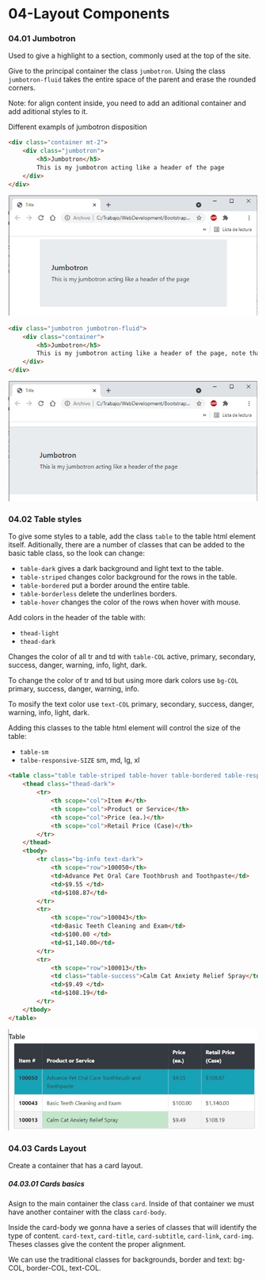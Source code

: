 # 04-Layout Components

### 04.01 Jumbotron

Used to give a highlight to a section, commonly used at the top of the site.

Give to the principal container the class `jumbotron`. Using the class `jumbotron-fluid` takes the entire space of the parent and erase the rounded corners.

Note: for align content inside, you need to add an aditional container and add aditional styles to it.

Different exampls of jumbotron disposition

```html
<div class="container mt-2">
    <div class="jumbotron">
        <h5>Jumbotron</h5>
        This is my jumbotron acting like a header of the page
    </div>
</div>
```
![img1](./img/Jumbotron1.jpg)


```html
<div class="jumbotron jumbotron-fluid">
    <div class="container">
        <h5>Jumbotron</h5>
        This is my jumbotron acting like a header of the page, note that this one occupies all the space in parent and the coners aren`t rounded
    </div>
</div>
```
![img2](./img/Jumbotron2.jpg)


### 04.02 Table styles

To give some styles to a table, add the class `table` to the table html element itself. 
Aditionally, there are a number of classes that can be added to the basic table class, so the look can change:
 - `table-dark` gives a dark background and light text to the table.
 - `table-striped` changes color background for the rows in the table.
 - `table-bordered` put a border around the entire table.
 - `table-borderless` delete the underlines borders.
 - `table-hover` changes the color of the rows when hover with mouse.

Add colors in the header of the table with:
 - `thead-light`
 - `thead-dark`

Changes the color of all tr and td with `table-COL` active, primary, secondary, success, danger, warning, info, light, dark.

To change the color of tr and td but using more dark colors use `bg-COL` primary, success, danger, warning, info.

To mosify the text color use `text-COL` primary, secondary, success, danger, warning, info, light, dark.

Adding this classes to the table html element will control the size of the table:
 - `table-sm`
 - `talbe-responsive-SIZE` sm, md, lg, xl

```html
<table class="table table-striped table-hover table-bordered table-responsive">
    <thead class="thead-dark">
        <tr>
            <th scope="col">Item #</th>
            <th scope="col">Product or Service</th>
            <th scope="col">Price (ea.)</th>
            <th scope="col">Retail Price (Case)</th>
        </tr>
    </thead>
    <tbody>
        <tr class="bg-info text-dark">
            <th scope="row">100050</th>
            <td>Advance Pet Oral Care Toothbrush and Toothpaste</td>
            <td>$9.55 </td>
            <td>$108.87</td>
        </tr>
        <tr>
            <th scope="row">100043</th>
            <td>Basic Teeth Cleaning and Exam</td>
            <td>$100.00 </td>
            <td>$1,140.00</td>
        </tr>
        <tr>
            <th scope="row">100013</th>
            <td class="table-success">Calm Cat Anxiety Relief Spray</td>
            <td>$9.49 </td>
            <td>$108.19</td>
        </tr>
    </tbody>
</table>
```

![img3](./img/Table.JPG)


### 04.03 Cards Layout

Create a container that has a card layout.

##### 04.03.01 Cards basics

Asign to the main container the class `card`. Inside of that container we must have another container with the class `card-body`.

Inside the card-body we gonna have a series of classes that will identify the type of content.
`card-text`, `card-title`, `card-subtitle`, `card-link`, `card-img`. Theses classes give the content the proper alignment.

We can use the traditional classes for backgrounds, border and text: bg-COL, border-COL, text-COL.

